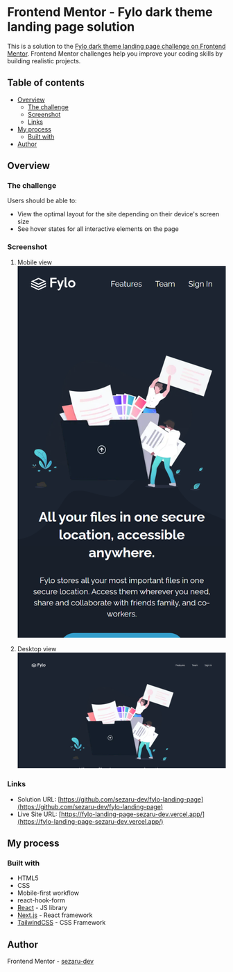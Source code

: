 # Frontend Mentor - Fylo dark theme landing page solution

This is a solution to the [Fylo dark theme landing page challenge on Frontend Mentor](https://www.frontendmentor.io/challenges/fylo-dark-theme-landing-page-5ca5f2d21e82137ec91a50fd). Frontend Mentor challenges help you improve your coding skills by building realistic projects. 

## Table of contents

- [Overview](#overview)
  - [The challenge](#the-challenge)
  - [Screenshot](#screenshot)
  - [Links](#links)
- [My process](#my-process)
  - [Built with](#built-with)
- [Author](#author)


## Overview

### The challenge

Users should be able to:

- View the optimal layout for the site depending on their device's screen size
- See hover states for all interactive elements on the page

### Screenshot

1. Mobile view
![](./screenshots/mobile-view.png)

2. Desktop view
![](./screenshots/desktop-view.png)


### Links

- Solution URL: [https://github.com/sezaru-dev/fylo-landing-page](https://github.com/sezaru-dev/fylo-landing-page)
- Live Site URL: [https://fylo-landing-page-sezaru-dev.vercel.app/](https://fylo-landing-page-sezaru-dev.vercel.app/)

## My process

### Built with

- HTML5
- CSS
- Mobile-first workflow
- react-hook-form
- [React](https://reactjs.org/) - JS library
- [Next.js](https://nextjs.org/) - React framework
- [TailwindCSS](https://tailwindcss.com/) - CSS Framework

## Author

Frontend Mentor - [sezaru-dev](https://www.frontendmentor.io/profile/sezaru-dev)
